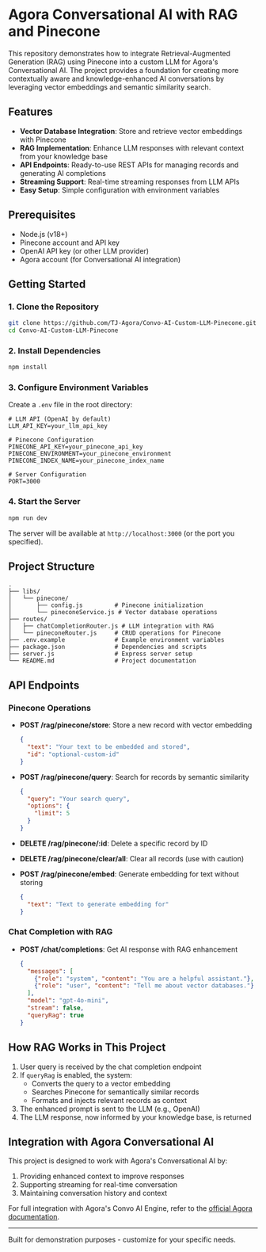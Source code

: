 # Agora Conversational AI with RAG and Pinecone

This repository demonstrates how to integrate Retrieval-Augmented Generation (RAG) using Pinecone into a custom LLM for Agora's Conversational AI. The project provides a foundation for creating more contextually aware and knowledge-enhanced AI conversations by leveraging vector embeddings and semantic similarity search.

## Features

- **Vector Database Integration**: Store and retrieve vector embeddings with Pinecone
- **RAG Implementation**: Enhance LLM responses with relevant context from your knowledge base
- **API Endpoints**: Ready-to-use REST APIs for managing records and generating AI completions
- **Streaming Support**: Real-time streaming responses from LLM APIs
- **Easy Setup**: Simple configuration with environment variables

## Prerequisites

- Node.js (v18+)
- Pinecone account and API key
- OpenAI API key (or other LLM provider)
- Agora account (for Conversational AI integration)

## Getting Started

### 1. Clone the Repository

```bash
git clone https://github.com/TJ-Agora/Convo-AI-Custom-LLM-Pinecone.git
cd Convo-AI-Custom-LLM-Pinecone
```

### 2. Install Dependencies

```bash
npm install
```

### 3. Configure Environment Variables

Create a `.env` file in the root directory:

```
# LLM API (OpenAI by default)
LLM_API_KEY=your_llm_api_key

# Pinecone Configuration
PINECONE_API_KEY=your_pinecone_api_key
PINECONE_ENVIRONMENT=your_pinecone_environment
PINECONE_INDEX_NAME=your_pinecone_index_name

# Server Configuration
PORT=3000
```

### 4. Start the Server

```bash
npm run dev
```

The server will be available at `http://localhost:3000` (or the port you specified).

## Project Structure

```
.
├── libs/
│   └── pinecone/
│       ├── config.js         # Pinecone initialization
│       └── pineconeService.js # Vector database operations
├── routes/
│   ├── chatCompletionRouter.js # LLM integration with RAG
│   └── pineconeRouter.js     # CRUD operations for Pinecone
├── .env.example              # Example environment variables
├── package.json              # Dependencies and scripts
├── server.js                 # Express server setup
└── README.md                 # Project documentation
```

## API Endpoints

### Pinecone Operations

- **POST /rag/pinecone/store**: Store a new record with vector embedding
  ```json
  {
    "text": "Your text to be embedded and stored",
    "id": "optional-custom-id"
  }
  ```

- **POST /rag/pinecone/query**: Search for records by semantic similarity
  ```json
  {
    "query": "Your search query",
    "options": {
      "limit": 5
    }
  }
  ```

- **DELETE /rag/pinecone/:id**: Delete a specific record by ID

- **DELETE /rag/pinecone/clear/all**: Clear all records (use with caution)

- **POST /rag/pinecone/embed**: Generate embedding for text without storing
  ```json
  {
    "text": "Text to generate embedding for"
  }
  ```

### Chat Completion with RAG

- **POST /chat/completions**: Get AI response with RAG enhancement
  ```json
  {
    "messages": [
      {"role": "system", "content": "You are a helpful assistant."},
      {"role": "user", "content": "Tell me about vector databases."}
    ],
    "model": "gpt-4o-mini",
    "stream": false,
    "queryRag": true
  }
  ```

## How RAG Works in This Project

1. User query is received by the chat completion endpoint
2. If `queryRag` is enabled, the system:
   - Converts the query to a vector embedding
   - Searches Pinecone for semantically similar records
   - Formats and injects relevant records as context
3. The enhanced prompt is sent to the LLM (e.g., OpenAI)
4. The LLM response, now informed by your knowledge base, is returned

## Integration with Agora Conversational AI

This project is designed to work with Agora's Conversational AI by:

1. Providing enhanced context to improve responses
2. Supporting streaming for real-time conversation
3. Maintaining conversation history and context

For full integration with Agora's Convo AI Engine, refer to the [official Agora documentation](https://docs.agora.io/en/conversational-ai/overview/product-overview).

---

Built for demonstration purposes - customize for your specific needs.
